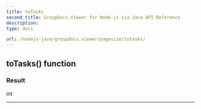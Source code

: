 ```yaml
---
title: toTasks
second_title: GroupDocs.Viewer for Node.js via Java API Reference
description: 
type: docs

url: /nodejs-java/groupdocs.viewer/pagesize/totasks/
---
```


## toTasks()  function


### Result
int


---


